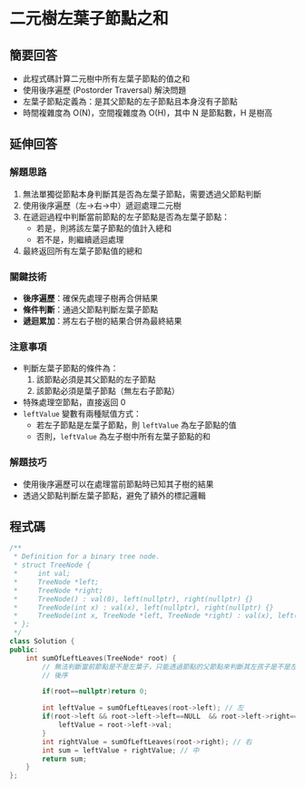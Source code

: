# 二元樹左葉子節點之和

## 簡要回答
- 此程式碼計算二元樹中所有左葉子節點的值之和
- 使用後序遍歷 (Postorder Traversal) 解決問題
- 左葉子節點定義為：是其父節點的左子節點且本身沒有子節點
- 時間複雜度為 O(N)，空間複雜度為 O(H)，其中 N 是節點數，H 是樹高

## 延伸回答
### 解題思路
1. 無法單獨從節點本身判斷其是否為左葉子節點，需要透過父節點判斷
2. 使用後序遍歷（左→右→中）遞迴處理二元樹
3. 在遞迴過程中判斷當前節點的左子節點是否為左葉子節點：
   - 若是，則將該左葉子節點的值計入總和
   - 若不是，則繼續遞迴處理
4. 最終返回所有左葉子節點值的總和

### 關鍵技術
- **後序遍歷**：確保先處理子樹再合併結果
- **條件判斷**：通過父節點判斷左葉子節點
- **遞迴累加**：將左右子樹的結果合併為最終結果

### 注意事項
- 判斷左葉子節點的條件為：
  1. 該節點必須是其父節點的左子節點
  2. 該節點必須是葉子節點（無左右子節點）
- 特殊處理空節點，直接返回 0
- `leftValue` 變數有兩種賦值方式：
  - 若左子節點是左葉子節點，則 `leftValue` 為左子節點的值
  - 否則，`leftValue` 為左子樹中所有左葉子節點的和

### 解題技巧
- 使用後序遍歷可以在處理當前節點時已知其子樹的結果
- 透過父節點判斷左葉子節點，避免了額外的標記邏輯

## 程式碼
```cpp
/**
 * Definition for a binary tree node.
 * struct TreeNode {
 *     int val;
 *     TreeNode *left;
 *     TreeNode *right;
 *     TreeNode() : val(0), left(nullptr), right(nullptr) {}
 *     TreeNode(int x) : val(x), left(nullptr), right(nullptr) {}
 *     TreeNode(int x, TreeNode *left, TreeNode *right) : val(x), left(left), right(right) {}
 * };
 */
class Solution {
public:
    int sumOfLeftLeaves(TreeNode* root) {
        // 無法判斷當前節點是不是左葉子，只能透過節點的父節點來判斷其左孩子是不是左葉子
        // 後序

        if(root==nullptr)return 0;

        int leftValue = sumOfLeftLeaves(root->left); // 左
        if(root->left && root->left->left==NULL  && root->left->right==NULL){
            leftValue = root->left->val;
        }
        int rightValue = sumOfLeftLeaves(root->right); // 右
        int sum = leftValue + rightValue; // 中
        return sum;
    }
};
```
